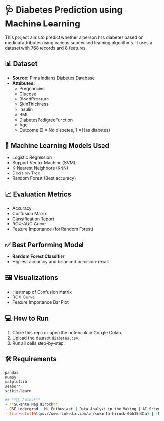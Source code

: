 # 🩺 Diabetes Prediction using Machine Learning

This project aims to predict whether a person has diabetes based on medical attributes using various supervised learning algorithms. It uses a dataset with 768 records and 8 features.

## 📊 Dataset

- **Source:** Pima Indians Diabetes Database
- **Attributes:**
  - Pregnancies
  - Glucose
  - BloodPressure
  - SkinThickness
  - Insulin
  - BMI
  - DiabetesPedigreeFunction
  - Age
  - Outcome (0 = No diabetes, 1 = Has diabetes)

## 🧠 Machine Learning Models Used

- Logistic Regression
- Support Vector Machine (SVM)
- K-Nearest Neighbors (KNN)
- Decision Tree
- Random Forest (Best accuracy)

## 📈 Evaluation Metrics

- Accuracy
- Confusion Matrix
- Classification Report
- ROC-AUC Curve
- Feature Importance (for Random Forest)

## ✅ Best Performing Model

- **Random Forest Classifier**
- Highest accuracy and balanced precision-recall

## 🖼️ Visualizations

- Heatmap of Confusion Matrix
- ROC Curve
- Feature Importance Bar Plot

## 💻 How to Run

1. Clone this repo or open the notebook in Google Colab.
2. Upload the dataset `diabetes.csv`.
3. Run all cells step-by-step.

## 🛠️ Requirements

```bash
pandas
numpy
matplotlib
seaborn
scikit-learn

## **🧑‍💻 Author**
- **Sukanta Nag Hirock**
- CSE Undergrad | ML Enthusiast | Data Analyst in the Making | AI Science | Data Scientist
- [LinkedIn](https://www.linkedin.com/in/sukanta-hirock-0bb15a34a) | [Portfolio](https://github.com/sukantahirock)
